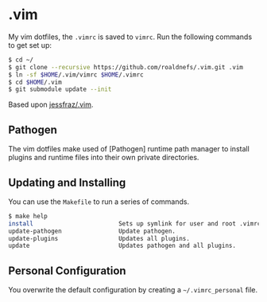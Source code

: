 # .vim

My vim dotfiles, the `.vimrc` is saved to `vimrc`. Run the following
commands to get set up:

```bash
$ cd ~/
$ git clone --recursive https://github.com/roaldnefs/.vim.git .vim
$ ln -sf $HOME/.vim/vimrc $HOME/.vimrc
$ cd $HOME/.vim
$ git submodule update --init
```

Based upon [jessfraz/.vim](https://github.com/jessfraz/.vim).

## Pathogen

The vim dotfiles make used of [Pathogen] runtime path manager to install
plugins and runtime files into their own private directories.

## Updating and Installing

You can use the `Makefile` to run a series of commands.

```bash
$ make help
install                        Sets up symlink for user and root .vimrc for vim.
update-pathogen                Update pathogen.
update-plugins                 Updates all plugins.
update                         Updates pathogen and all plugins.
```

## Personal Configuration

You overwrite the default configuration by creating a `~/.vimrc_personal` file.
